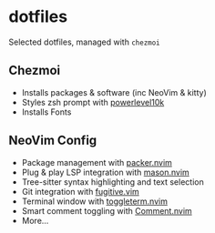 # dotfiles

Selected dotfiles, managed with `chezmoi`

## Chezmoi

- Installs packages & software (inc NeoVim & kitty)
- Styles zsh prompt with [powerlevel10k](https://github.com/romkatv/powerlevel10k)
- Installs Fonts

## NeoVim Config

- Package management with [packer.nvim](https://github.com/wbthomason/packer.nvim)
- Plug & play LSP integration with [mason.nvim](https://github.com/williamboman/mason.nvim)
- Tree-sitter syntax highlighting and text selection
- Git integration with [fugitive.vim](https://github.com/tpope/vim-fugitive)
- Terminal window with [toggleterm.nvim](https://github.com/akinsho/toggleterm.nvim)
- Smart comment toggling with [Comment.nvim](https://github.com/numToStr/Comment.nvim)
- More...
